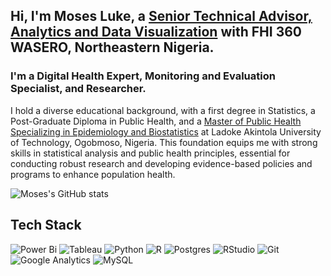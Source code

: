 <!-- Level 1: Bio and Stats -->

## Hi, I'm Moses Luke, a [Senior Technical Advisor, Analytics and Data Visualization](https://www.fhi360.org/) with FHI 360 WASERO, Northeastern Nigeria.<br/> 

### I'm a Digital Health Expert, Monitoring and Evaluation Specialist, and Researcher.<br/>

I hold a diverse educational background, with a first degree in Statistics, a Post-Graduate Diploma in Public Health, and a [Master of Public Health Specializing in Epidemiology and Biostatistics](https://eportal.lautech.edu.ng/) at Ladoke Akintola University of Technology, Ogobmoso, Nigeria. This foundation equips me with strong skills in statistical analysis and public health principles, essential for conducting robust research and developing evidence-based policies and programs to enhance population health.<br/>

![Moses's GitHub stats](https://github-readme-stats.vercel.app/api?username=Moses-L&show_icons=true&theme=radical)

## Tech Stack
![Power Bi](https://img.shields.io/badge/power_bi-F2C811?style=for-the-badge&logo=powerbi&logoColor=black) ![Tableau](https://a11ybadges.com/badge?logo=tableau) ![Python](https://img.shields.io/badge/python-3670A0?style=for-the-badge&logo=python&logoColor=ffdd54)   ![R](https://img.shields.io/badge/r-%23276DC3.svg?style=for-the-badge&logo=r&logoColor=white) ![Postgres](https://img.shields.io/badge/postgres-%23316192.svg?style=for-the-badge&logo=postgresql&logoColor=white) ![RStudio](https://img.shields.io/badge/RStudio-4285F4?style=for-the-badge&logo=rstudio&logoColor=white)  ![Git](https://img.shields.io/badge/git-%23F05033.svg?style=for-the-badge&logo=git&logoColor=white) ![Google Analytics](https://a11ybadges.com/badge?logo=googleanalytics)  ![MySQL](https://img.shields.io/badge/mysql-4479A1.svg?style=for-the-badge&logo=mysql&logoColor=white) 

